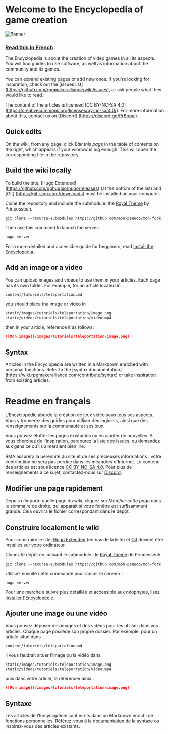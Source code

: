 # Welcome to the Encyclopedia of game creation

![Banner](/static/images/accueil/banniere.png)

### [Read this in French](#readme-en-français)

The Encyclopedia is about the creation of video games in all its aspects. You will find guides to use software, as well as information about the community and its games.

You can expand existing pages or add new ones. If you're looking for inspiration, check out the [issues list] (https://github.com/rpgmakeralliance/wiki/issues), or ask people what they would like to read.

The content of the articles is licensed [CC BY-NC-SA 4.0] (https://creativecommons.org/licenses/by-nc-sa/4.0/). For more information about this, contact us on [Discord] (https://discord.gg/RrBppaj).

## Quick edits

On the wiki, from any page, click *Edit this page* in the table of contents on the right, which appears if your window is big enough. This will open the corresponding file in the repository.

## Build the wiki locally

To build the site, [Hugo Extended] (https://github.com/gohugoio/hugo/releases) (at the bottom of the list) and [Git] (https://git-scm.com/downloads) must be installed on your computer.

Clone the repository and include the submodule: the [Royal Theme](https://github.com/Princesseuh/hugo-royal-theme) by Princesseuh.

```
git clone --recurse-submodules https://github.com/mon-pseudo/mon-fork
```

Then use this command to launch the server:

```
hugo server
```

For a more detailed and accessible guide for begginers, read [Install the Encyclopedia](https://wiki.rpgmakeralliance.com/contribuer/installer).

## Add an image or a video

You can upload images and videos to use them in your articles. Each page has its own folder. For example, for an article located in

```
content/tutoriels/teleportation.md
```

you should place the image or video in

```
static/images/tutoriels/teleportation/image.png
static/videos/tutoriels/teleportation/video.mp4
```

then in your article, reference it as follows:

```markdown
![Mon image](/images/tutoriels/teleportation/image.png)
```

## Syntax

Articles in the Encyclopedia are written in a Markdown enriched with personal functions. Refer to the [syntax documentation] (https://wiki.rpgmakeralliance.com/contribute/syntax) or take inspiration from existing articles.

# Readme en français

L'Encyclopédie aborde la création de jeux vidéo sous tous ses aspects. Vous y trouverez des guides pour utiliser des logiciels, ainsi que des renseignements sur la communauté et ses jeux.

Vous pouvez étoffer les pages existantes ou en ajouter de nouvelles. Si vous cherchez de l'inspiration, parcourez la [liste des issues](https://github.com/rpgmakeralliance/wiki/issues), ou demandez aux gens ce qu'ils aimeraient bien lire.

RMA assurera la pérennité du site et de ses précieuses informations : votre contribution ne sera pas perdue dans les méandres d'Internet. Le contenu des articles est sous licence [CC BY-NC-SA 4.0](https://creativecommons.org/licenses/by-nc-sa/4.0/). Pour plus de renseignements à ce sujet, contactez-nous sur [Discord](https://discord.gg/RrBppaj).

## Modifier une page rapidement

Depuis n’importe quelle page du wiki, cliquez sur *Modifier cette page* dans le sommaire de droite, qui apparait si votre fenêtre est suffisamment grande. Cela ouvrira le fichier correspondant dans le dépôt.

## Construire localement le wiki

Pour construire le site, [Hugo Extended](https://github.com/gohugoio/hugo/releases) (en bas de la liste) et [Git](https://git-scm.com/downloads) doivent être installés sur votre ordinateur.

Clonez le dépôt en incluant le submodule : le [Royal Theme](https://github.com/Princesseuh/hugo-royal-theme) de Princesseuh.

```
git clone --recurse-submodules https://github.com/mon-pseudo/mon-fork
```

Utilisez ensuite cette commande pour lancer le serveur :

```
hugo server
```

Pour une marche à suivre plus détaillée et accessible aux néophytes, lisez [Installer l'Encyclopédie](https://wiki.rpgmakeralliance.com/contribuer/installer).

## Ajouter une image ou une vidéo

Vous pouvez déposer des images et des vidéos pour les utiliser dans vos articles. Chaque page possède son propre dossier. Par exemple, pour un article situé dans

```
content/tutoriels/teleportation.md
```

il vous faudrait situer l'image ou la vidéo dans

```
static/images/tutoriels/teleportation/image.png
static/videos/tutoriels/teleportation/video.mp4
```

puis dans votre article, la référencer ainsi :

```markdown
![Mon image](/images/tutoriels/teleportation/image.png)
```

## Syntaxe

Les articles de l’Encyclopédie sont écrits dans un Markdown enrichi de fonctions personnelles. Référez-vous à la [documentation de la syntaxe](https://wiki.rpgmakeralliance.com/contribuer/syntaxe) ou inspirez-vous des articles existants.
